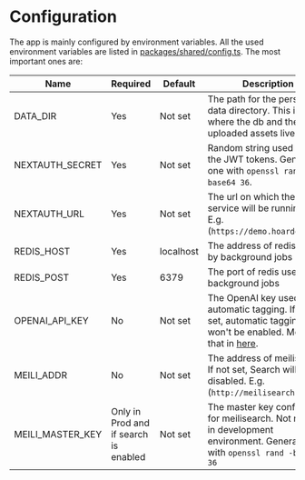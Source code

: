 # Configuration

The app is mainly configured by environment variables. All the used environment variables are listed in [packages/shared/config.ts](https://github.com/MohamedBassem/hoarder-app/blob/main/packages/shared/config.ts). The most important ones are:

| Name             | Required                              | Default   | Description                                                                                                                   |
| ---------------- | ------------------------------------- | --------- | ----------------------------------------------------------------------------------------------------------------------------- |
| DATA_DIR         | Yes                                   | Not set   | The path for the persistent data directory. This is where the db and the uploaded assets live.                                |
| NEXTAUTH_SECRET  | Yes                                   | Not set   | Random string used to sign the JWT tokens. Generate one with `openssl rand -base64 36`.                                       |
| NEXTAUTH_URL     | Yes                                   | Not set   | The url on which the service will be running on. E.g. (`https://demo.hoarder.app`).                                           |
| REDIS_HOST       | Yes                                   | localhost | The address of redis used by background jobs                                                                                  |
| REDIS_POST       | Yes                                   | 6379      | The port of redis used by background jobs                                                                                     |
| OPENAI_API_KEY   | No                                    | Not set   | The OpenAI key used for automatic tagging. If not set, automatic tagging won't be enabled. More on that in [here](/openai).   |
| MEILI_ADDR       | No                                    | Not set   | The address of meilisearch. If not set, Search will be disabled. E.g. (`http://meilisearch:7700`)                                                              |
| MEILI_MASTER_KEY | Only in Prod and if search is enabled | Not set   | The master key configured for meilisearch. Not needed in development environment. Generate one with `openssl rand -base64 36` |
